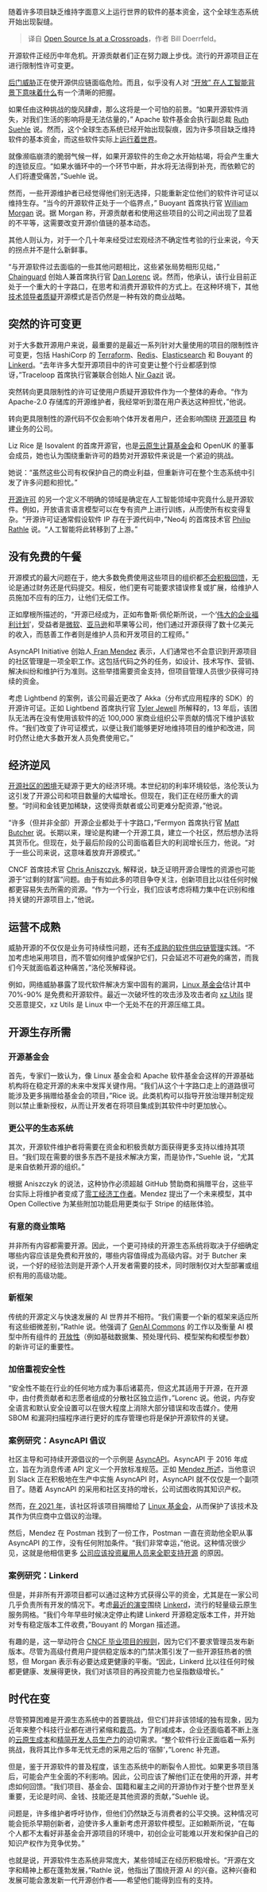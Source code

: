 
<!--
title: 开源正处于十字路口
cover: ./cover.png
-->

随着许多项目缺乏维持字面意义上运行世界的软件的基本资金，这个全球生态系统开始出现裂缝。

> 译自 [Open Source Is at a Crossroads](https://thenewstack.io/open-source-is-at-a-crossroads/)，作者 Bill Doerrfeld。

开源软件正经历中年危机。开源贡献者们正在努力跟上步伐。流行的开源项目正在进行限制性许可变更。

[后门威胁](https://thenewstack.io/linux-xz-backdoor-damage-could-be-greater-than-feared/)正在使开源供应链面临危险。而且，似乎没有人对 [“开放” 在人工智能背景下意味着什么](https://thenewstack.io/open-source-has-a-definition-lets-get-serious-about-defending-it/)有一个清晰的把握。

如果任由这种挑战的旋风肆虐，那么这将是一个可怕的前景。“如果开源软件消失，对我们生活的影响将是无法估量的，” Apache 软件基金会执行副总裁 [Ruth Suehle](https://www.linkedin.com/in/ruthsuehle/) 说。然而，这个全球生态系统已经开始出现裂痕，因为许多项目缺乏维持软件的基本资金，而这些软件实际上[运行着世界](https://hbr.org/2021/09/the-digital-economy-runs-on-open-source-heres-how-to-protect-it)。

就像濒临崩溃的脆弱气候一样，如果开源软件的生命之水开始枯竭，将会产生重大的连锁反应。“如果水循环中的一个环节中断，井水将无法得到补充，而依赖它的人们将遭受痛苦，”Suehle 说。

然而，一些开源维护者已经觉得他们别无选择，只能重新定位他们的软件许可证以维持生存。“当今的开源软件正处于一个临界点，” Buoyant 首席执行官 [William Morgan](https://www.linkedin.com/in/wmorgan/) 说。据 Morgan 称，开源贡献者和使用这些项目的公司之间出现了显着的不平等，这需要改变开源价值链的基本动态。

其他人则认为，对于一个几十年来经受过宏观经济不确定性考验的行业来说，今天的拐点并不是什么新鲜事。

“与开源软件过去面临的一些其他问题相比，这些紧张局势相形见绌，” [Chainguard](https://www.chainguard.dev/?utm_content=inline+mention) 创始人兼首席执行官 [Dan Lorenc](https://www.linkedin.com/in/danlorenc/) 说。然而，他承认，该行业目前正处于一个重大的十字路口，在思考和消费开源软件的方式上。在这种环境下，其他[技术领导者质疑](https://thenewstack.io/whats-next-for-companies-built-on-open-source/)开源模式是否仍然是一种有效的商业战略。

## 突然的许可变更

对于大多数开源用户来说，最重要的是最近一系列针对大量使用的项目的限制性许可变更，包括 HashiCorp 的 [Terraform](https://thenewstack.io/hashicorp-abandons-open-source-for-business-source-license/)、[Redis](https://www.theregister.com/2024/03/22/redis_changes_license/)、[Elasticsearch](https://www.itprotoday.com/hybrid-cloud/two-ways-interpreting-elastic-license-change) 和 Bouyant 的 [Linkerd](https://thenewstack.io/buoyant-revises-release-model-for-the-linkerd-service-mesh/)。“去年许多大型开源项目中的许可变更让整个行业都感到惊讶，”Traceloop 首席执行官兼联合创始人 [Nir Gazit](https://www.linkedin.com/in/nirga/?originalSubdomain=il) 说。

突然转向更具限制性的许可证使用户质疑开源软件作为一个整体的寿命。“作为 Apache-2.0 存储库的开源维护者，我经常听到潜在用户表达这种担忧，”他说。

转向更具限制性的源代码不仅会影响个体开发者用户，还会影响围绕 [开源项目](https://thenewstack.io/how-free-riders-make-the-musl-open-source-project-grow/) 构建业务的公司。

Liz Rice 是 Isovalent 的首席开源官，也是[云原生计算基金会](https://cncf.io/?utm_content=inline+mention)和 OpenUK 的董事会成员，她也认为围绕重新许可的趋势对开源软件来说是一个紧迫的挑战。

她说：“虽然这些公司有权保护自己的商业利益，但重新许可在整个生态系统中引发了许多问题和担忧。”

[开源许可](https://thenewstack.io/how-do-open-source-licenses-work-the-ultimate-guide/) 的另一个定义不明确的领域是确定在人工智能领域中究竟什么是开源软件。例如，开放语言语言模型可以在专有资产上进行训练，从而使所有权变得复杂。“开源许可证通常假设软件 IP 存在于源代码中，”Neo4j 的首席技术官 [Philip Rathle](https://twitter.com/prathle) 说。“人工智能将此转移到了上游。”

## 没有免费的午餐

开源模式的最大问题在于，绝大多数免费使用这些项目的组织都[不会积极回馈](https://cloudnativenow.com/features/why-cloud-native-companies-should-support-open-source/)，无论是通过财务还是代码提交。相反，他们更有可能要求错误修复或扩展，给维护人员施加不应有的压力，让他们无偿工作。

正如摩根所描述的，“开源已经成为，正如布鲁斯·佩伦斯所说，一个‘[伟大的企业福利计划](https://www.itpro.com/software/open-source/bruce-perens-open-source-licenses-arent-working-but-we-can-fix-them)’，受益者是[微软](https://news.microsoft.com/?utm_content=inline+mention)、[亚马逊](https://aws.amazon.com/?utm_content=inline+mention)和苹果等公司，他们通过开源获得了数十亿美元的收入，而慈善工作者则是维护人员和开发项目的工程师。”

AsyncAPI Initiative 创始人[ Fran Mendez](https://www.linkedin.com/in/fmvilas/?originalSubdomain=es) 表示，人们通常也不会意识到开源项目的社区管理是一项全职工作。这包括代码之外的任务，如设计、技术写作、营销、解决纠纷和维护行为准则。这些举措需要资金支持，但项目管理人员很少获得可持续的资金。

考虑 Lightbend 的案例，该公司最近更改了 Akka（分布式应用程序的 SDK）的开源许可证。正如 Lightbend 首席执行官 [Tyler Jewell](https://www.linkedin.com/in/tylerjewell/) 所解释的，13 年后，该团队无法再在没有使用该软件的近 100,000 家商业组织公平贡献的情况下维护该软件。“我们改变了许可证模式，以便让我们能够更好地维持项目的维护和改进，同时仍然让绝大多数开发人员免费使用它。”

## 经济逆风

[开源社区的困境](https://thenewstack.io/3-ways-to-help-struggling-open-source-communities/)无疑源于更大的经济环境。本世纪初的利率环境较低，洛伦茨认为这引发了开源公司和项目数量的大幅增长。但现在，我们正在经历重大的调整。“时间和金钱更加稀缺，这使得贡献者或公司更难分配资源，”他说。

“许多（但并非全部）开源企业都处于十字路口，”Fermyon 首席执行官 [Matt Butcher](https://www.linkedin.com/in/mattbutcher/) 说。长期以来，理论是构建一个开源工具，建立一个社区，然后想办法将其货币化。但现在，处于最后阶段的公司面临着巨大的利润增长压力，他说。“对于一些公司来说，这意味着放弃开源模式。”

CNCF 首席技术官 [Chris Aniszczyk,](https://www.linkedin.com/in/caniszczyk/) 解释说，缺乏证明开源合理性的资源也可能源于“过剩的财富”问题。由于有如此多的项目争夺关注，创新项目比以往任何时候都更容易失去所需的资源。“作为一个行业，我们应该考虑将精力集中在识别和维持关键的开源项目上，”他说。

## 运营不成熟

威胁开源的不仅仅是业务可持续性问题，还有[不成熟的软件供应链管理](https://thenewstack.io/effective-strategies-for-open-source-supply-chain-management/)实践。“不加考虑地采用项目，而不管如何维护或保护它们，只会延迟不可避免的痛苦，而我们今天就面临着这种痛苦，”洛伦茨解释说。

例如，网络威胁暴露了现代软件解决方案中固有的漏洞，[Linux 基金会](https://www.linuxfoundation.org/blog/blog/a-summary-of-census-ii-open-source-software-application-libraries-the-world-depends-on)估计其中 70%-90% 是免费和开源软件。最近一次破坏性的攻击涉及攻击者向 [xz Utils](https://arstechnica.com/security/2024/04/what-we-know-about-the-xz-utils-backdoor-that-almost-infected-the-world/) 提交恶意提交，xz Utils 是 Linux 中一个无处不在的开源压缩工具。

## 开源生存所需

### 开源基金会

首先，专家们一致认为，像 Linux 基金会和 Apache 软件基金会这样的开源基础机构将在稳定开源的未来中发挥关键作用。“我们从这个十字路口走上的道路很可能涉及更多捐赠给基金会的项目，”Rice 说。此类机构可以指导开放治理并制定规则以禁止重新授权，从而让开发者在将项目集成到其软件中时更加放心。

### 更公平的生态系统

其次，开源软件维护者将需要在资金和积极贡献方面获得更多支持以维持其项目。“我们现在需要的很多东西不是技术解决方案，而是协作，”Suehle 说，“尤其是来自依赖开源的组织。”

根据 Aniszczyk 的说法，这种协作必须超越 GitHub 赞助商和捐赠平台，这些平台实际上将维护者变成了[零工经济工作者](https://www.linkedin.com/pulse/troubles-open-source-gig-economy-sustainability-tip-jar-aniszczyk)。Mendez 提出了一个未来模型，其中 Open Collective 为某些附加功能启用更类似于 Stripe 的结账体验。

### 有意的商业策略

并非所有内容都需要开源。因此，一个更可持续的开源生态系统将取决于仔细确定哪些内容应该是免费和开放的，哪些内容值得成为高级内容。对于 Butcher 来说，一个好的经验法则是开源个人开发者需要的技术，同时限制仅对大型部署或组织有用的高级功能。

### 新框架

传统的开源定义与快速发展的 AI 世界并不相符。“我们需要一个新的框架来适应所有这些细微差别，”Rathle 说。他强调了 [GenAI Commons](https://genaicommons.org/) 的工作以及衡量 AI 模型中所有组件的 [开放性](https://arxiv.org/abs/2403.13784)（例如基础数据集、预处理代码、模型架构和模型参数）的新许可证的重要性。

### 加倍重视安全性

“安全性不能在行业的任何地方成为事后诸葛亮，但这尤其适用于开源，在开源中，由付费贡献者和志愿者组成的分散社区独立运作，”Lorenc 说。他说，内存安全语言和默认安全设置可以在很大程度上消除大部分错误和攻击媒介。使用 SBOM 和漏洞扫描程序进行更好的库存管理也将是保护开源软件的关键。

### 案例研究：AsyncAPI 倡议

社区主导和可持续开源倡议的一个示例是 [AsyncAPI](https://www.asyncapi.com/en)。AsyncAPI 于 2016 年成立，旨在为消息传递 API 定义一个开放标准规范。正如 [Mendez 所述](https://www.youtube.com/watch?v=28cKNSsFFU0&ab_channel=AsyncAPI)，当他意识到 Slack 正在积极地在生产中实施 AsyncAPI 时，AsyncAPI 就不仅仅是一个副项目了。随着 AsyncAPI 的采用和社区支持的增长，公司试图收购其知识产权。

然而，[在 2021 年](https://www.linuxfoundation.org/press/press-release/linux-foundation-will-host-asyncapi-to-support-growth-and-collaboration-for-industrys-fastest-growing-api-spec)，该社区将该项目捐赠给了 [Linux 基金会](https://training.linuxfoundation.org/training/course-catalog/?utm_content=inline+mention)，从而保护了该技术及其作为供应商中立倡议的治理。

然后，Mendez 在 Postman 找到了一份工作，Postman 一直在资助他全职从事 AsyncAPI 的工作，没有任何附加条件。“我们非常幸运，”他说。这种情况很少见，这就是他相信更多 [公司应该投资雇用人员来全职支持开源](https://thenewstack.io/non-contributing-developers-expect-companies-to-support-open-source/) 的原因。

### 案例研究：Linkerd

但是，并非所有开源项目都可以通过这种方式获得公平的资金，尤其是在一家公司几乎负责所有开发的情况下。考虑[最近的演变](https://www.sdxcentral.com/articles/news/linkerd-leaves-open-source-behind-to-fund-innovation/2024/02/)围绕 [Linkerd](https://linkerd.io/)，流行的轻量级云原生服务网格。“我们今年早些时候决定停止构建 Linkerd 开源稳定版本工件，并开始对专有稳定版本工件收费，”Bouyant 的 Morgan 描述道。

有趣的是，这一举动符合 [CNCF 毕业项目的规则](https://www.tildee.com/understanding-the-implications-of-linkerds-new-licensing-model-and-the-role-of-cncf/)，因为它们不要求管理员发布新版本。尽管为高级付费用户提供稳定版本的门禁决策引发了一些开源狂热者的愤怒，但 Morgan 表示有必要达成更健康的平衡。“因此，Linkerd 比以往任何时候都更健康、发展得更快，我们对该项目的再投资能力也呈指数级增长。”

## 时代在变

尽管预算困难是开源生态系统中的首要挑战，但它们并非该领域的独有现象，因为近年来整个科技行业都在进行紧缩和[裁员](https://www.npr.org/2024/01/28/1227326215/nearly-25-000-tech-workers-laid-off-in-the-first-weeks-of-2024-whats-going-on)。为了削减成本，企业还面临着不断上涨的[云原生成本](https://leaddev.com/tech/ai-and-kubernetes-are-pushing-cloud-costs-out-of-control)和[精简开发人员生产力](https://devops.com/can-improving-developer-experience-actually-reduce-costs/)的迫切需求。“整个软件行业正面临着一系列挑战，我将其比作多年无忧无虑的采用之后的‘宿醉’，”Lorenc 补充道。

但是，鉴于开源软件的普及程度，该生态系统中的断裂令人担忧。如果更多项目落后，可能会产生全面的不利影响。因此，公司应该了解他们正在使用的开源，并考虑如何回馈。“我们项目、基金会、国籍和雇主之间的开源协作对于整个世界至关重要，无论是时间、金钱、技能还是其他资源的贡献，”Suehle 说。

问题是，许多维护者呼吁协作，但他们仍然缺乏与消费者的公平交换。这种情况可能会扼杀早期创新者，迫使许多人重新考虑开源软件模型。正如赖斯所说，“在每个人都不太看好非基金会开源项目的环境中，初创企业可能难以开发和保护自己的知识产权作为竞争优势。”

也就是说，开源软件生态系统非常庞大，某些领域正在经历积极增长。“开源在文字和精神上都在蓬勃发展，”Rathle 说，他指出了围绕开源 AI 的兴奋。这种兴奋和发展可能会激发新一代开源创作者——希望他们能得到应有的支持。
